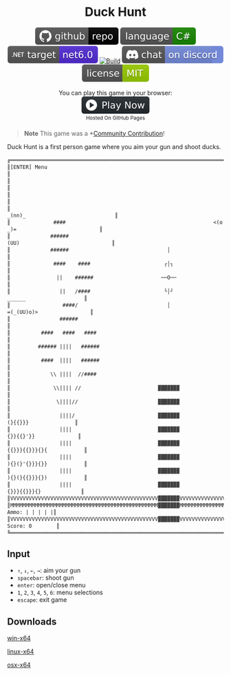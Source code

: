 <h1 align="center">
	Duck Hunt
</h1>

<p align="center">
	<a href="https://github.com/dotnet/dotnet-console-games" alt="GitHub repo"><img alt="flat" src="../../.github/resources/github-repo-black.svg"></a>
	<a href="https://docs.microsoft.com/en-us/dotnet/csharp/" alt="GitHub repo"><img alt="Language C#" src="../../.github/resources/language-csharp.svg"></a>
	<a href="https://dotnet.microsoft.com/download"><img src="../../.github/resources/dotnet-badge.svg" title="Target Framework" alt="Target Framework"></a>
	<a href="https://github.com/dotnet/dotnet-console-games/actions"><img src="https://github.com/dotnet/dotnet-console-games/workflows/Duck%20Hunt%20Build/badge.svg" title="Goto Build" alt="Build"></a>
	<a href="https://discord.gg/4XbQbwF" alt="Discord"><img src="../../.github/resources/discord-badge.svg" title="Go To Discord Server" alt="Discord"/></a>
	<a href="../../LICENSE" alt="license"><img src="../../.github/resources/license-MIT-green.svg" /></a>
</p>

<p align="center">
	You can play this game in your browser:
	<br />
	<a href="https://dotnet.github.io/dotnet-console-games/Duck%20Hunt" alt="Play Now">
		<sub><img height="40"src="../../.github/resources/play-badge.svg" title="Play Now" alt="Play Now"/></sub>
	</a>
	<br />
	<sup>Hosted On GitHub Pages</sup>
</p>

> **Note** This game was a *[Community Contribution](https://github.com/dotnet/dotnet-console-games/pull/39)!

Duck Hunt is a first person game where you aim your gun and shoot ducks.

```
╔═══════════════════════════════════════════════════════════════════════════════════════════════════════╗
║[ENTER] Menu                                                                                           ║
║                                                                                                       ║
║                                                                                                       ║
║                                                                    _(nn)_                             ║
║              ####                                                <(o    _)=                           ║
║             ######                                                  (UU)                              ║
║             ######                                │                                                   ║
║              ####    ####                        ┌│┐                                                  ║
║               ||    ######                      ──O──                                                 ║
║                ||   /####                        └│┘                         ______                   ║
║                 ####/                             │                        =(_(UU)o)>                 ║
║                ######                                                                                 ║
║          ####   ####   ####                                                                           ║
║         ###### ||||   ######                                                                          ║
║          ####  ||||   ######                                                                          ║
║             \\ ||||  //####                                                                           ║
║              \\|||| //                         ▓▓▓▓▓▓▓                                                ║
║               \||||//                          ▓▓▓▓▓▓▓                                                ║
║                ||||/                           ▓▓▓▓▓▓▓                          (}{{}}}               ║
║                ||||                            ▓▓▓▓▓▓▓                         {}}{{}'}}              ║
║                ||||                            ▓▓▓▓▓▓▓                       {{}}}{{}}}{}{            ║
║                ||||                            ▓▓▓▓▓▓▓                       ){}(}'{}}}{}}            ║
║                ||||                            ▓▓▓▓▓▓▓                       ){}(}{{}}}{})            ║
║                ||||                            ▓▓▓▓▓▓▓                        {}}}{{}}}{}             ║
║VVVVVVVVVVVVVVVVVVVVVVVVVVVVVVVVVVVVVVVVVVVVVVVV▓▓▓▓▓▓▓VVVVVVVVVVVVVVVVVVVVVVVVVVVVVV╔═════════════════╣
║MMMMMMMMMMMMMMMMMMMMMMMMMMMMMMMMMMMMMMMMMMMMMMMM▓▓▓▓▓▓▓MMMMMMMMMMMMMMMMMMMMMMMMMMMMMM║  Ammo: | | | | |║
║VVVVVVVVVVVVVVVVVVVVVVVVVVVVVVVVVVVVVVVVVVVVVVVV▓▓▓▓▓▓▓VVVVVVVVVVVVVVVVVVVVVVVVVVVVVV║ Score: 0        ║
╚═════════════════════════════════════════════════════════════════════════════════════╩═════════════════╝
```

## Input

- `↑`, `↓`, `←`, `→`: aim your gun
- `spacebar`: shoot gun
- `enter`: open/close menu
- `1`, `2`, `3`, `4`, `5`, `6`: menu selections
- `escape`: exit game

## Downloads

[win-x64](https://github.com/dotnet/dotnet-console-games/raw/binaries/win-x64/Duck%20Hunt.exe)

[linux-x64](https://github.com/dotnet/dotnet-console-games/raw/binaries/linux-x64/Duck%20Hunt)

[osx-x64](https://github.com/dotnet/dotnet-console-games/raw/binaries/osx-x64/Duck%20Hunt)
